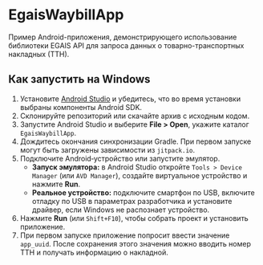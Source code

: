 # EgaisWaybillApp

Пример Android-приложения, демонстрирующего использование библиотеки EGAIS API для запроса данных о товарно-транспортных накладных (ТТН).

## Как запустить на Windows

1. Установите [Android Studio](https://developer.android.com/studio) и убедитесь, что во время установки выбраны компоненты Android SDK.
2. Склонируйте репозиторий или скачайте архив с исходным кодом.
3. Запустите Android Studio и выберите **File > Open**, укажите каталог `EgaisWaybillApp`.
4. Дождитесь окончания синхронизации Gradle. При первом запуске могут быть загружены зависимости из `jitpack.io`.
5. Подключите Android‑устройство или запустите эмулятор.
   - **Запуск эмулятора:** в Android Studio откройте `Tools > Device Manager` (или `AVD Manager`), создайте виртуальное устройство и нажмите **Run**.
   - **Реальное устройство:** подключите смартфон по USB, включите отладку по USB в параметрах разработчика и установите драйвер, если Windows не распознает устройство.
6. Нажмите **Run** (или `Shift+F10`), чтобы собрать проект и установить приложение.
7. При первом запуске приложение попросит ввести значение `app_uuid`. После сохранения этого значения можно вводить номер ТТН и получать информацию о накладной.
